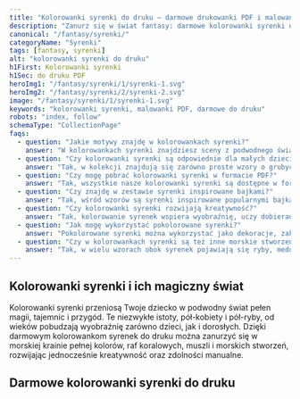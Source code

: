 ```yaml
---
title: "Kolorowanki syrenki do druku — darmowe drukowanki PDF i malowanki"
description: "Zanurz się w świat fantasy: darmowe kolorowanki syrenki do druku w PDF Pobierz i drukuj!"
canonical: "/fantasy/syrenki/"
categoryName: "Syrenki"
tags: [fantasy, syrenki]
alt: "kolorowanki syrenki do druku"
h1First: Kolorowanki syrenki
h1Sec: do druku PDF
heroImg1: "/fantasy/syrenki/1/syrenki-1.svg"
heroImg2: "/fantasy/syrenki/2/syrenki-2.svg"
image: "/fantasy/syrenki/1/syrenki-1.svg"
keywords: "kolorowanki syrenki, malowanki PDF, darmowe do druku"
robots: "index, follow"
schemaType: "CollectionPage"
faqs:
  - question: "Jakie motywy znajdę w kolorowankach syrenki?"
    answer: "W kolorowankach syrenki znajdziesz sceny z podwodnego świata – syrenki pływające wśród ryb, delfinów i żółwi, siedzące na skałach, a także magiczne krajobrazy z muszlami, perłami i rafami koralowymi."
  - question: "Czy kolorowanki syrenki są odpowiednie dla małych dzieci?"
    answer: "Tak, w kolekcji znajdują się zarówno proste wzory o grubych liniach dla najmłodszych, jak i bardziej szczegółowe ilustracje dla starszych dzieci."
  - question: "Czy mogę pobrać kolorowanki syrenki w formacie PDF?"
    answer: "Tak, wszystkie nasze kolorowanki syrenki są dostępne w formacie PDF, który można łatwo pobrać i wydrukować w domu."
  - question: "Czy znajdę w zestawie syrenki inspirowane bajkami?"
    answer: "Tak, wśród wzorów są syrenki inspirowane popularnymi bajkami i filmami, ale w wersjach fanowskich, stworzonych do użytku edukacyjnego."
  - question: "Czy kolorowanki syrenki rozwijają kreatywność?"
    answer: "Tak, kolorowanie syrenek wspiera wyobraźnię, uczy dobierania kolorów i rozwija zdolności manualne dziecka."
  - question: "Jak mogę wykorzystać pokolorowane syrenki?"
    answer: "Pokolorowane syrenki można wykorzystać jako dekoracje, zakładki do książek, elementy kartek okolicznościowych lub ilustracje do domowych opowieści."
  - question: "Czy w kolorowankach syrenki są też inne morskie stworzenia?"
    answer: "Tak, w wielu wzorach obok syrenek pojawiają się ryby, meduzy, koniki morskie, a nawet fantastyczne morskie smoki."
---
```


## Kolorowanki syrenki i ich magiczny świat
Kolorowanki syrenki przeniosą Twoje dziecko w podwodny świat pełen magii, tajemnic i przygód. Te niezwykłe istoty, pół-kobiety i pół-ryby, od wieków pobudzają wyobraźnię zarówno dzieci, jak i dorosłych. Dzięki darmowym kolorowankom syrenek do druku można zanurzyć się w morskiej krainie pełnej kolorów, raf koralowych, muszli i morskich stworzeń, rozwijając jednocześnie kreatywność oraz zdolności manualne.

## Darmowe kolorowanki syrenki do druku
Nasze darmowe kolorowanki syrenki do druku to setki wzorów – od prostych rysunków dla najmłodszych, po szczegółowe ilustracje idealne dla starszych dzieci i dorosłych. Można znaleźć tu syrenki pływające wśród delfinów, tańczące w blasku księżyca czy siedzące na skałach przy brzegu morza. Wystarczy pobrać wybrane wzory, wydrukować je w domu i rozpocząć kreatywną zabawę.

## Edukacyjne i relaksujące korzyści
Kolorowanie syrenek to nie tylko świetna zabawa, ale także okazja do nauki i relaksu. Dzieci mogą poznawać świat oceanów, uczyć się nazw morskich zwierząt i roślin, a także rozwijać cierpliwość oraz koncentrację. Dorośli z kolei docenią relaksującą moc kolorowania – idealny sposób na odprężenie po stresującym dniu.

## Pomysły na zabawę z kolorowankami syrenek
Kolorowanki syrenki można wykorzystać na wiele kreatywnych sposobów: jako element dekoracji pokoju, kartki okolicznościowe, a nawet scenki do teatrzyków domowych. Można także stworzyć własną książeczkę o syrenkach, łącząc pokolorowane obrazki w jedną historię.

## Dlaczego dzieci kochają syrenki?
Syrenki fascynują dzieci, ponieważ łączą w sobie elementy baśni, magii i przyrody. Ich kolorowe ogony, piękne głosy i przyjaźń z morskimi zwierzętami sprawiają, że są idealnymi bohaterkami bajkowych przygód. Ponadto, dzięki filmom i opowieściom, syrenki stały się symbolem wolności i odkrywania nieznanych światów.

## Pobierz i zacznij kolorować już dziś!
Nie czekaj – wybierz ulubione kolorowanki syrenki, wydrukuj je i zanurz się w podwodnym świecie wyobraźni. To doskonały sposób na wspólne spędzenie czasu z dzieckiem, rozwijanie kreatywności i odkrywanie piękna morskich legend.

## Ciekawostki o syrenkach
<ul class="grid grid-cols-1 mb-3 sm:grid-cols-2 md:grid-cols-3 lg:grid-cols-5 gap-x-6 gap-y-3 text-center text-base md:text-lg font-light max-w-6xl mx-auto">
<li class="bg-none text-black p-2 flex items-center justify-center font-medium rounded border-4 border-dotted border-blue-400">Syrenki pojawiają się w mitologiach wielu kultur, od starożytnej Grecji po daleką Azję.</li>
<li class="bg-none text-black p-2 flex items-center justify-center font-medium rounded border-4 border-dotted border-pink-500">W folklorze często były przedstawiane jako istoty kuszące żeglarzy swoim śpiewem.</li>
<li class="bg-none text-black p-2 flex items-center justify-center font-medium rounded border-4 border-dotted border-green-400">Najbardziej znaną syrenką jest Ariel z filmu Disneya „Mała Syrenka”.</li>
<li class="bg-none text-black p-2 flex items-center justify-center font-medium rounded border-4 border-dotted border-yellow-500">W niektórych legendach syrenki mogły zmieniać się w ludzi i żyć na lądzie.</li>
<li class="bg-none text-black p-2 flex items-center justify-center font-medium rounded border-4 border-dotted border-purple-500">Kolor ogona syrenki często symbolizował jej pochodzenie lub moc.</li>
<li class="bg-none text-black p-2 flex items-center justify-center font-medium rounded border-4 border-dotted border-red-400">W dawnych wierzeniach syrenki mogły przepowiadać przyszłość.</li>
<li class="bg-none text-black p-2 flex items-center justify-center font-medium rounded border-4 border-dotted border-orange-500">Współczesne przedstawienia syrenek są zazwyczaj przyjazne i pełne uroku.</li>
<li class="bg-none text-black p-2 flex items-center justify-center font-medium rounded border-4 border-dotted border-cyan-500">W niektórych kulturach syrenki były strażniczkami podwodnych skarbów.</li>
<li class="bg-none text-black p-2 flex items-center justify-center font-medium rounded border-4 border-dotted border-teal-400">W sztuce często łączono motyw syrenki z perłami i muszlami.</li>
<li class="bg-none text-black p-2 flex items-center justify-center font-medium rounded border-4 border-dotted border-indigo-500">Legenda o warszawskiej syrence jest jednym z symboli stolicy Polski.</li>
</ul>